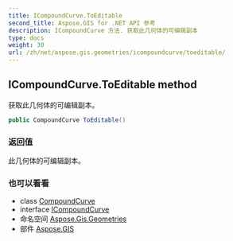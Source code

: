 ```yaml
---
title: ICompoundCurve.ToEditable
second_title: Aspose.GIS for .NET API 参考
description: ICompoundCurve 方法. 获取此几何体的可编辑副本
type: docs
weight: 30
url: /zh/net/aspose.gis.geometries/icompoundcurve/toeditable/
---
```

## ICompoundCurve.ToEditable method

获取此几何体的可编辑副本。

```csharp
public CompoundCurve ToEditable()
```

### 返回值

此几何体的可编辑副本。

### 也可以看看

* class [CompoundCurve](../../compoundcurve/)
* interface [ICompoundCurve](../)
* 命名空间 [Aspose.Gis.Geometries](../../icompoundcurve/)
* 部件 [Aspose.GIS](../../../)


